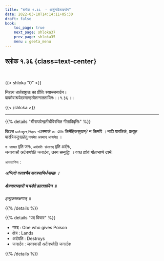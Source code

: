 ```yaml
---
title: "श्लोक १.३६  - अर्जुनविशादयोग"
date: 2022-03-10T14:14:11+05:30
draft: false
book:
    toc_page: true
    next_page: shloka37
    prev_page: shloka35
    menu : geeta_menu
---
```




## श्लोक १.३६ {class=text-center}

<br/>

{{< shloka  "0"  >}}

निहत्य धार्तराष्ट्रान्नः का प्रीतिः स्याज्जनार्दन।   
पापमेवाश्रयेदस्मान्हत्वैतानाततायिनः।।१.३६।।

{{< /shloka >}}

---

{{% details "श्रीराघवेन्द्रतीर्थविरचित गीताविवृत्तिः" %}}

किञ्च `धार्तराष्ट्रान्` `निहत्य` `नो`ऽस्माकं `का प्रीतिः`
किमैहिकसुखम्? न किमपि । नापि पारत्रिकं, प्रत्युत पारत्रिकदुःखहेतु  `पापमेव` `अस्मान्‌` `आश्रयेत्‌` ।  

`न जायत` इति जनः, `अर्दयति संसारम्‌` इति अर्दनः,  
जनश्वासौ अर्दनश्रवेति जनार्दनः, तस्य सम्बुद्धिः ।
वक्त ह्मोवं गीताभाष्ये दश्मे!  

`आततायिनः` :  
##### अग्निदो गरदश्चैव शस्त्रपाणिर्धनापहः ।
##### क्षेत्रदारापहारी च षडेते ह्याततायिन ॥
*इत्युक्तलक्षणात्‌* ॥

{{% /details %}}


{{% details "पद विचार" %}}

- गरद : One who gives Poison
- क्षेत्र : Lands
- अर्दयति : Destroys
- जनार्दन : जनश्वासौ अर्दनश्रवेति जनार्दनः

{{% /details %}}
